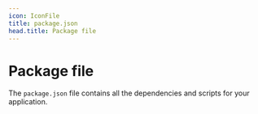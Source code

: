 ```yaml
---
icon: IconFile
title: package.json
head.title: Package file
---
```


# Package file

The `package.json` file contains all the dependencies and scripts for your application.
